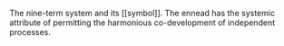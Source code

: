 The nine-term system and its [[symbol]]. The ennead has the systemic attribute of permitting the harmonious co-development of independent processes. 